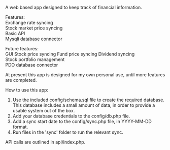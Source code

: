 A web based app designed to keep track of financial information.

Features:  
Exchange rate syncing  
Stock market price syncing  
Basic API  
Mysqli database connector

Future features:  
GUI
Stock price syncing
Fund price syncing 
Dividend syncing  
Stock portfolio management  
PDO database connector  

At present this app is designed for my own personal use, until more features are completed.

How to use this app:
<ol>
    <li>Use the included config/schema.sql file to create the required database. This database includes a small amount of data, in order to provide a usable system out of the box.</li>
    <li>Add your database credentials to the config/db.php file.</li>
    <li>Add a sync start date to the config/sync.php file, in YYYY-MM-DD format.</li>
    <li>Run files in the 'sync' folder to run the relevant sync.</li>
</ol>

API calls are outlined in api/index.php.

